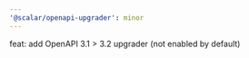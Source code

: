 ```yaml
---
'@scalar/openapi-upgrader': minor
---
```


feat: add OpenAPI 3.1 > 3.2 upgrader (not enabled by default)
